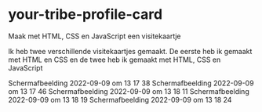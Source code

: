 # your-tribe-profile-card
Maak met HTML, CSS en JavaScript een visitekaartje

Ik heb twee verschillende visitekaartjes gemaakt. De eerste heb ik gemaakt met HTML en CSS en de twee heb ik gemaakt met HTML, CSS en JavaScript

Schermafbeelding 2022-09-09 om 13 17 38 Schermafbeelding 2022-09-09 om 13 17 46 Schermafbeelding 2022-09-09 om 13 18 11 Schermafbeelding 2022-09-09 om 13 18 19 Schermafbeelding 2022-09-09 om 13 18 24
